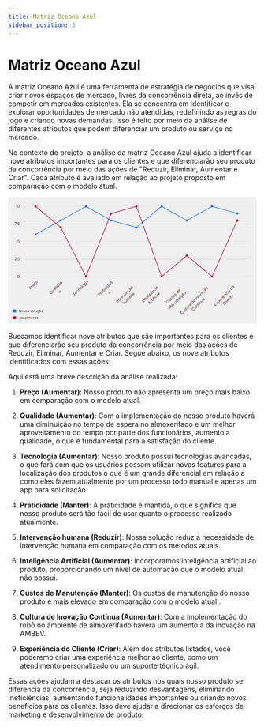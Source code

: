 ```yaml
---
title: Matriz Oceano Azul
sidebar_position: 3
---
```

# Matriz Oceano Azul

A matriz Oceano Azul é uma ferramenta de estratégia de negócios que visa criar novos espaços de mercado, livres da concorrência direta, ao invés de competir em mercados existentes. Ela se concentra em identificar e explorar oportunidades de mercado não atendidas, redefinindo as regras do jogo e criando novas demandas. Isso é feito por meio da análise de diferentes atributos que podem diferenciar um produto ou serviço no mercado.

No contexto do projeto, a análise da matriz Oceano Azul ajuda a identificar nove atributos importantes para os clientes e que diferenciarão seu produto da concorrência por meio das ações de "Reduzir, Eliminar, Aumentar e Criar". Cada atributo é avaliado em relação ao projeto proposto em comparação com o modelo atual. 

![Matriz Oceano Azul](../../../assets/matriz_oceano.png)


Buscamos identificar nove atributos que são importantes para os clientes e que diferenciarão seu produto da concorrência por meio das ações de Reduzir, Eliminar, Aumentar e Criar. Segue abaixo, os nove atributos identificados com essas ações:

Aqui está uma breve descrição da análise realizada:

1. **Preço (Aumentar)**: Nosso produto não apresenta um preço mais baixo em comparação com o modelo atual.

2. **Qualidade (Aumentar)**: Com a implementação do nosso produto haverá uma diminuição no tempo de espera no almoxerifado e um melhor aproveitamento do tempo por parte dos funcionários, aumento a qualidade, o que é fundamental para a satisfação do cliente.

3. **Tecnologia (Aumentar)**: Nosso produto possui tecnologias avançadas, o que fará com que os usuários possam utilizar novas features para a localização dos produtos o que é um grande diferencial em relação a como eles fazem atualmente por um processo todo manual e apenas um app para solicitação.

4. **Praticidade (Manter)**: A praticidade é mantida, o que significa que nosso produto será tão fácil de usar quanto o processo realizado atualmente.

5. **Intervenção humana (Reduzir)**: Nossa solução reduz a necessidade de intervenção humana em comparação com os métodos atuais.

6. **Inteligência Artificial (Aumentar)**: Incorporamos inteligência artificial ao  produto, proporcionando um nível de automação que o modelo atual não possui.

7. **Custos de Manutenção (Manter)**: Os custos de manutenção do nosso produto é mais elevado em comparação com o modelo atual .

8. **Cultura de Inovação Contínua (Aumentar)**: Com a implementação do robô no âmbiente de almoxerifado haverá um aumento a da inovação na AMBEV.

9. **Experiência do Cliente (Criar)**: Além dos atributos listados, você poderemo criar uma experiência melhor ao cliente, como um atendimento personalizado ou um suporte técnico ágil.

Essas ações ajudam a destacar os atributos nos quais nosso produto se diferencia da concorrência, seja reduzindo desvantagens, eliminando ineficiências, aumentando funcionalidades importantes ou criando novos benefícios para os clientes. Isso deve ajudar a direcionar os esforços de marketing e desenvolvimento de produto.




